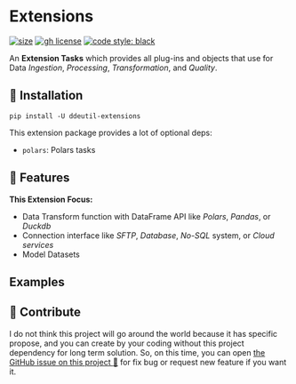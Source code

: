 # Extensions

[![size](https://img.shields.io/github/languages/code-size/ddeutils/ddeutil-extensions)](https://github.com/ddeutils/ddeutil-extensions)
[![gh license](https://img.shields.io/github/license/ddeutils/ddeutil-extensions)](https://github.com/ddeutils/ddeutil-extensions/blob/main/LICENSE)
[![code style: black](https://img.shields.io/badge/code%20style-black-000000.svg)](https://github.com/psf/black)

An **Extension Tasks** which provides all plug-ins and objects
that use for Data _Ingestion_, _Processing_, _Transformation_, and _Quality_.

## :round_pushpin: Installation

```shell
pip install -U ddeutil-extensions
```

This extension package provides a lot of optional deps:

- `polars`: Polars tasks

## :rocket: Features

**This Extension Focus:**

- Data Transform function with DataFrame API like _Polars_, _Pandas_, or _Duckdb_
- Connection interface like _SFTP_, _Database_, _No-SQL_ system, or _Cloud services_
- Model Datasets

## Examples

## :speech_balloon: Contribute

I do not think this project will go around the world because it has specific propose,
and you can create by your coding without this project dependency for long term
solution. So, on this time, you can open [the GitHub issue on this project :raised_hands:](https://github.com/ddeutils/ddeutil-extensions/issues)
for fix bug or request new feature if you want it.

